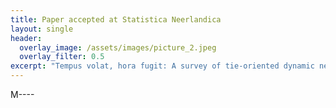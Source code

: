 ```yaml
---
title: Paper accepted at Statistica Neerlandica 
layout: single
header:
  overlay_image: /assets/images/picture_2.jpeg
  overlay_filter: 0.5
excerpt: "Tempus volat, hora fugit: A survey of tie‐oriented dynamic network models in discrete and continuous time"
---
```


M----